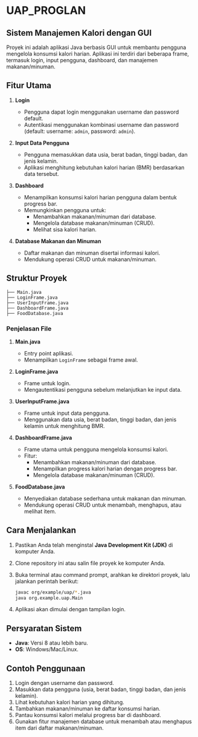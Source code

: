 # UAP_PROGLAN

## Sistem Manajemen Kalori dengan GUI

Proyek ini adalah aplikasi Java berbasis GUI untuk membantu pengguna mengelola konsumsi kalori harian. Aplikasi ini terdiri dari beberapa frame, termasuk login, input pengguna, dashboard, dan manajemen makanan/minuman.

## Fitur Utama

1. **Login**
   - Pengguna dapat login menggunakan username dan password default.
   - Autentikasi menggunakan kombinasi username dan password (default: username: `admin`, password: `admin`).

2. **Input Data Pengguna**
   - Pengguna memasukkan data usia, berat badan, tinggi badan, dan jenis kelamin.
   - Aplikasi menghitung kebutuhan kalori harian (BMR) berdasarkan data tersebut.

3. **Dashboard**
   - Menampilkan konsumsi kalori harian pengguna dalam bentuk progress bar.
   - Memungkinkan pengguna untuk:
     - Menambahkan makanan/minuman dari database.
     - Mengelola database makanan/minuman (CRUD).
     - Melihat sisa kalori harian.

4. **Database Makanan dan Minuman**
   - Daftar makanan dan minuman disertai informasi kalori.
   - Mendukung operasi CRUD untuk makanan/minuman.

## Struktur Proyek

```
├── Main.java
├── LoginFrame.java
├── UserInputFrame.java
├── DashboardFrame.java
├── FoodDatabase.java
```

### Penjelasan File

1. **Main.java**
   - Entry point aplikasi.
   - Menampilkan `LoginFrame` sebagai frame awal.

2. **LoginFrame.java**
   - Frame untuk login.
   - Mengautentikasi pengguna sebelum melanjutkan ke input data.

3. **UserInputFrame.java**
   - Frame untuk input data pengguna.
   - Menggunakan data usia, berat badan, tinggi badan, dan jenis kelamin untuk menghitung BMR.

4. **DashboardFrame.java**
   - Frame utama untuk pengguna mengelola konsumsi kalori.
   - Fitur:
     - Menambahkan makanan/minuman dari database.
     - Menampilkan progress kalori harian dengan progress bar.
     - Mengelola database makanan/minuman (CRUD).

5. **FoodDatabase.java**
   - Menyediakan database sederhana untuk makanan dan minuman.
   - Mendukung operasi CRUD untuk menambah, menghapus, atau melihat item.

## Cara Menjalankan

1. Pastikan Anda telah menginstal **Java Development Kit (JDK)** di komputer Anda.
2. Clone repository ini atau salin file proyek ke komputer Anda.
3. Buka terminal atau command prompt, arahkan ke direktori proyek, lalu jalankan perintah berikut:

   ```bash
   javac org/example/uap/*.java
   java org.example.uap.Main
   ```

4. Aplikasi akan dimulai dengan tampilan login.

## Persyaratan Sistem

- **Java**: Versi 8 atau lebih baru.
- **OS**: Windows/Mac/Linux.

## Contoh Penggunaan

1. Login dengan username dan password.
2. Masukkan data pengguna (usia, berat badan, tinggi badan, dan jenis kelamin).
3. Lihat kebutuhan kalori harian yang dihitung.
4. Tambahkan makanan/minuman ke daftar konsumsi harian.
5. Pantau konsumsi kalori melalui progress bar di dashboard.
6. Gunakan fitur manajemen database untuk menambah atau menghapus item dari daftar makanan/minuman.

